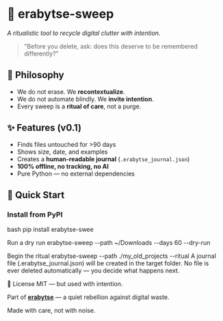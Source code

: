 # 🧹 erabytse-sweep  
*A ritualistic tool to recycle digital clutter with intention.*

> "Before you delete, ask: does this deserve to be remembered differently?"

## 🌿 Philosophy
- We do not erase. We **recontextualize**.  
- We do not automate blindly. We **invite intention**.  
- Every sweep is a **ritual of care**, not a purge.

## ✨ Features (v0.1)
- Finds files untouched for >90 days  
- Shows size, date, and examples  
- Creates a **human-readable journal** (`.erabytse_journal.json`)  
- **100% offline, no tracking, no AI**  
- Pure Python — no external dependencies

## 🚀 Quick Start

### Install from PyPI
bash
pip install erabytse-swee

Run a dry run
erabytse-sweep --path ~/Downloads --days 60 --dry-run

Begin the ritual
erabytse-sweep --path ./my_old_projects --ritual
A journal file (.erabytse_journal.json) will be created in the target folder.
No file is ever deleted automatically — you decide what happens next. 

📜 License
MIT — but used with intention.

Part of **[erabytse](https://erabytse.github.io)** — a quiet rebellion against digital waste.

Made with care, not with noise.


